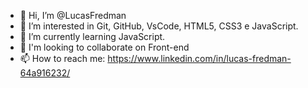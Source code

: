 - 👋 Hi, I’m @LucasFredman
- 👀 I’m interested in  Git, GitHub, VsCode, HTML5, CSS3 e JavaScript.
- 🌱 I’m currently learning JavaScript.
- 💞️ I'm looking to collaborate on Front-end
- 📫 How to reach me: https://www.linkedin.com/in/lucas-fredman-64a916232/

<!---
LucasFredman/LucasFredman is a ✨ special ✨ repository because its `README.md` (this file) appears on your GitHub profile.
You can click the Preview link to take a look at your changes.
--->
